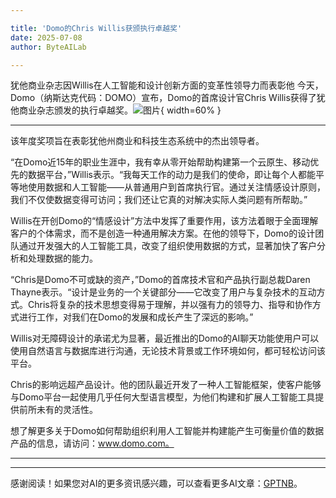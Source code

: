 ```yaml
---

title: 'Domo的Chris Willis获颁执行卓越奖'
date: 2025-07-08
author: ByteAILab

---
```


犹他商业杂志因Willis在人工智能和设计创新方面的变革性领导力而表彰他
今天，Domo（纳斯达克代码：DOMO）宣布，Domo的首席设计官Chris Willis获得了犹他商业杂志颁发的执行卓越奖。![图片](https://ai-techpark.com/wp-content/uploads/Domos.jpg){ width=60% }

---
该年度奖项旨在表彰犹他州商业和科技生态系统中的杰出领导者。

“在Domo近15年的职业生涯中，我有幸从零开始帮助构建第一个云原生、移动优先的数据平台，”Willis表示。“我每天工作的动力是我们的使命，即让每个人都能平等地使用数据和人工智能——从普通用户到首席执行官。通过关注情感设计原则，我们不仅使数据变得可访问；我们还让它真的对解决实际人类问题有所帮助。”

Willis在开创Domo的“情感设计”方法中发挥了重要作用，该方法着眼于全面理解客户的个体需求，而不是创造一种通用解决方案。在他的领导下，Domo的设计团队通过开发强大的人工智能工具，改变了组织使用数据的方式，显著加快了客户分析和处理数据的能力。

“Chris是Domo不可或缺的资产，”Domo的首席技术官和产品执行副总裁Daren Thayne表示。“设计是业务的一个关键部分——它改变了用户与复杂技术的互动方式。Chris将复杂的技术思想变得易于理解，并以强有力的领导力、指导和协作方式进行工作，对我们在Domo的发展和成长产生了深远的影响。”

Willis对无障碍设计的承诺尤为显著，最近推出的Domo的AI聊天功能使用户可以使用自然语言与数据库进行沟通，无论技术背景或工作环境如何，都可轻松访问该平台。

Chris的影响远超产品设计。他的团队最近开发了一种人工智能框架，使客户能够与Domo平台一起使用几乎任何大型语言模型，为他们构建和扩展人工智能工具提供前所未有的灵活性。

想了解更多关于Domo如何帮助组织利用人工智能并构建能产生可衡量价值的数据产品的信息，请访问：www.domo.com。

---
---
感谢阅读！如果您对AI的更多资讯感兴趣，可以查看更多AI文章：[GPTNB](https://gptnb.com)。